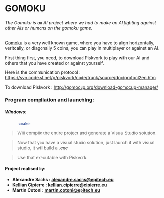 # GOMOKU

###### The Gomoku is an AI project where we had to make an AI fighting against other AIs or humans on the gomoku game.
[Gomoku](https://en.wikipedia.org/wiki/Gomoku) is a very well known game, where you have to align horizontally, veritcally, or diagonally 5 coins, you can play in multiplayer or against an AI.

First thing first, you need, to download Piskvork to play with our AI and others that you have created or against yourself.

Here is the communication protocol : https://svn.code.sf.net/p/piskvork/code/trunk/source/doc/protocl2en.htm

To download Piskvork : http://gomocup.org/download-gomocup-manager/

### Program compilation and launching:
  ##### Windows:
  ```sh
        cmake
```
  > Will compile the entire project and generate a Visual Studio solution.

  > Now that you have a visual studio solution, just launch it with visual studio, it will build a ***.exe***
  
  > Use that executable with Piskvork.


 #### Project realised by:
- **Alexandre Sachs : [alexandre.sachs@epitech.eu](https://github.com/SachsA)**
- **Kellian Cipierre : [kellian.cipierre@cipierre.eu]()**
- **Martin Cotoni : [martin.cotoni@epitech.eu](https://github.com/cotonim)**
